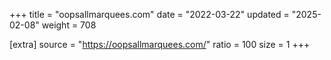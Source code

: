 +++
title = "oopsallmarquees.com"
date = "2022-03-22"
updated = "2025-02-08"
weight = 708

[extra]
source = "https://oopsallmarquees.com/"
ratio = 100
size = 1
+++
